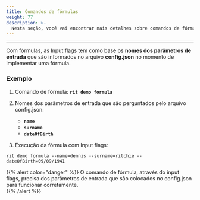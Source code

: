 ```yaml
---
title: Comandos de fórmulas
weight: 77
description: >-
  Nesta seção, você vai encontrar mais detalhes sobre comandos de fórmulas que podem ser usados via input flags.
---
```


---

Com fórmulas, as Input flags tem como base os **nomes dos parâmetros de entrada** que são informados no arquivo **config.json** no momento de implementar uma fórmula. 

### **Exemplo**

1. Comando de fórmula: **`rit demo formula`**

   

2. Nomes dos parâmetros de entrada que são perguntados pelo arquivo config.json:

   * **`name`**
   * **`surname`**
   * **`dateOfBirth`**

3. Execução da fórmula com Input flags:

```text
rit demo formula --name=dennis --surname=ritchie --dateOfBirth=09/09/1941
```

{{% alert color="danger" %}}
O comando de fórmula, através do input flags, precisa dos parâmetros de entrada que são colocados no config.json para funcionar corretamente.  
{{% /alert %}}
